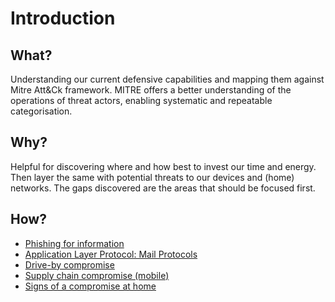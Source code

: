 # Introduction

## What?

Understanding our current defensive capabilities and mapping them against Mitre Att&Ck framework. MITRE offers a better understanding of the operations of threat actors, enabling systematic and repeatable categorisation.

## Why?

Helpful for discovering where and how best to invest our time and energy. Then layer the same with potential threats to our devices and (home) networks. The gaps discovered are the areas that should be focused first.

## How?

* [Phishing for information](phishing.md)
* [Application Layer Protocol: Mail Protocols](c2.md)
* [Drive-by compromise](drive-by.md)
* [Supply chain compromise (mobile)](supply-chain.md)
* [Signs of a compromise at home](iocs.md)

